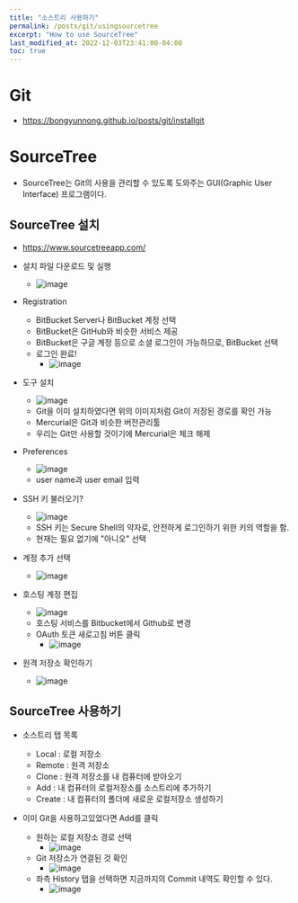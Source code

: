 ```yaml
---
title: "소스트리 사용하기"
permalink: /posts/git/usingsourcetree
excerpt: "How to use SourceTree"
last_modified_at: 2022-12-03T23:41:00-04:00
toc: true
---
```


# Git
- https://bongyunnong.github.io/posts/git/installgit

# SourceTree
- SourceTree는 Git의 사용을 관리할 수 있도록 도와주는 GUI(Graphic User Interface) 프로그램이다.

## SourceTree 설치
- https://www.sourcetreeapp.com/
- 설치 파일 다운로드 및 실행
    - ![image](https://user-images.githubusercontent.com/11372675/205446577-687212d5-13d0-4b38-b253-f6d0f5505a0f.png)
- Registration
    - BitBucket Server나 BitBucket 계정 선택
    - BitBucket은 GitHub와 비슷한 서비스 제공
    - BitBucket은 구글 계정 등으로 소셜 로그인이 가능하므로, BitBucket 선택
    - 로그인 완료!
        - ![image](https://user-images.githubusercontent.com/11372675/205446699-fef54722-4e43-40d6-bb35-f32899b781e2.png)
- 도구 설치
    - ![image](https://user-images.githubusercontent.com/11372675/205446754-0a60707a-6a58-42b2-89da-9e0a1ca9dfb2.png)
    - Git을 이미 설치하였다면 위의 이미지처럼 Git이 저장된 경로를 확인 가능
    - Mercurial은 Git과 비슷한 버전관리툴
    - 우리는 Git만 사용할 것이기에 Mercurial은 체크 해제
- Preferences
    - ![image](https://user-images.githubusercontent.com/11372675/205446835-7fe27e61-0c1f-468e-bc13-42f51adb32c7.png)
    - user name과 user email 입력
- SSH 키 불러오기?
    - ![image](https://user-images.githubusercontent.com/11372675/205446897-d82057d1-4e11-4637-aca0-4b855311e475.png)
    - SSH 키는 Secure Shell의 약자로, 안전하게 로그인하기 위한 키의 역할을 함.
    - 현재는 필요 없기에 "아니오" 선택

- 계정 추가 선택
    - ![image](https://user-images.githubusercontent.com/11372675/205446967-a243c1a8-4b4c-4c06-ac73-6f8eebd879c2.png)
- 호스팅 계정 편집
    - ![image](https://user-images.githubusercontent.com/11372675/205446996-accb3c3e-469e-4d8c-8a9a-1d4481f6dab7.png)
    - 호스팅 서비스를 Bitbucket에서 Github로 변경
    - OAuth 토큰 새로고침 버튼 클릭
        - ![image](https://user-images.githubusercontent.com/11372675/205446949-d1bd585f-8c56-49c7-877a-401b662bbb01.png)
- 원격 저장소 확인하기
    - ![image](https://user-images.githubusercontent.com/11372675/205447114-e28c39da-8435-4d95-a9f8-486dcd20f41f.png)

## SourceTree 사용하기
- 소스트리 탭 목록
    - Local : 로컬 저장소
    - Remote : 원격 저장소
    - Clone : 원격 저장소를 내 컴퓨터에 받아오기
    - Add : 내 컴퓨터의 로컬저장소를 소스트리에 추가하기
    - Create : 내 컴퓨터의 폴더에 새로운 로컬저장소 생성하기

- 이미 Git을 사용하고있었다면 Add를 클릭
    - 원하는 로컬 저장소 경로 선택
        - ![image](https://user-images.githubusercontent.com/11372675/205447393-006d9ba8-9a6c-4f21-9464-521d340b8890.png)
    - Git 저장소가 연결된 것 확인
        - ![image](https://user-images.githubusercontent.com/11372675/205447420-ea128861-4cf6-40cc-b19a-bf9f82796cff.png)
    - 좌측 History 탭을 선택하면 지금까지의 Commit 내역도 확인할 수 있다.
        - ![image](https://user-images.githubusercontent.com/11372675/205447491-3eccc555-81f7-4b5b-be5d-887526a924ea.png)
